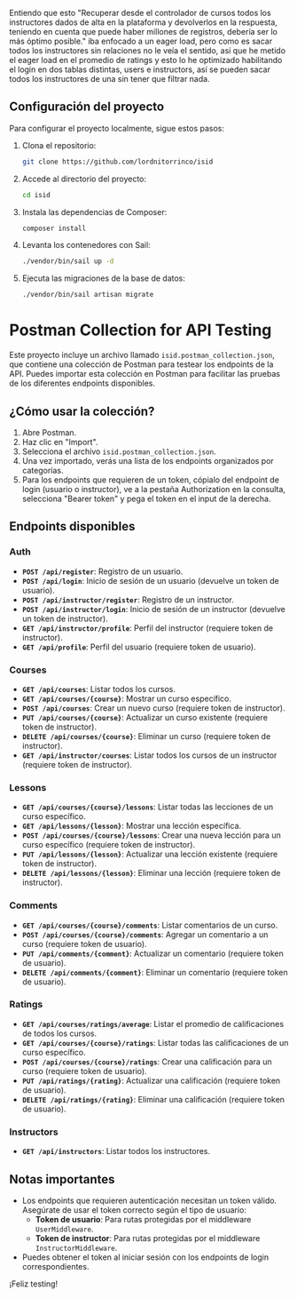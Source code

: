Entiendo que esto "Recuperar desde el controlador de cursos todos los instructores dados de alta en la plataforma y devolverlos en la respuesta, teniendo en cuenta que puede haber millones de registros, debería ser lo más óptimo posible." iba enfocado a un eager load, pero como es sacar todos los instructores sin relaciones no le veía el sentido, así que he metido el eager load en el promedio de ratings y esto lo he optimizado habilitando el login en dos tablas distintas, users e instructors, así se pueden sacar todos los instructores de una sin tener que filtrar nada.

## Configuración del proyecto
Para configurar el proyecto localmente, sigue estos pasos:

1. Clona el repositorio:
   ```bash
   git clone https://github.com/lordnitorrinco/isid
   ```

2. Accede al directorio del proyecto:
   ```bash
   cd isid
   ```

3. Instala las dependencias de Composer:
   ```bash
   composer install
   ```

4. Levanta los contenedores con Sail:
   ```bash
   ./vendor/bin/sail up -d
   ```

5. Ejecuta las migraciones de la base de datos:
   ```bash
   ./vendor/bin/sail artisan migrate
   ```

# Postman Collection for API Testing

Este proyecto incluye un archivo llamado `isid.postman_collection.json`, que contiene una colección de Postman para testear los endpoints de la API. Puedes importar esta colección en Postman para facilitar las pruebas de los diferentes endpoints disponibles.

## ¿Cómo usar la colección?
1. Abre Postman.
2. Haz clic en "Import".
3. Selecciona el archivo `isid.postman_collection.json`.
4. Una vez importado, verás una lista de los endpoints organizados por categorías.
5. Para los endpoints que requieren de un token, cópialo del endpoint de login (usuario o instructor), ve a la pestaña Authorization en la consulta, selecciona "Bearer token" y pega el token en el input de la derecha.


## Endpoints disponibles

### Auth
- **`POST /api/register`**: Registro de un usuario.
- **`POST /api/login`**: Inicio de sesión de un usuario (devuelve un token de usuario).
- **`POST /api/instructor/register`**: Registro de un instructor.
- **`POST /api/instructor/login`**: Inicio de sesión de un instructor (devuelve un token de instructor).
- **`GET /api/instructor/profile`**: Perfil del instructor (requiere token de instructor).
- **`GET /api/profile`**: Perfil del usuario (requiere token de usuario).

### Courses
- **`GET /api/courses`**: Listar todos los cursos.
- **`GET /api/courses/{course}`**: Mostrar un curso específico.
- **`POST /api/courses`**: Crear un nuevo curso (requiere token de instructor).
- **`PUT /api/courses/{course}`**: Actualizar un curso existente (requiere token de instructor).
- **`DELETE /api/courses/{course}`**: Eliminar un curso (requiere token de instructor).
- **`GET /api/instructor/courses`**: Listar todos los cursos de un instructor (requiere token de instructor).

### Lessons
- **`GET /api/courses/{course}/lessons`**: Listar todas las lecciones de un curso específico.
- **`GET /api/lessons/{lesson}`**: Mostrar una lección específica.
- **`POST /api/courses/{course}/lessons`**: Crear una nueva lección para un curso específico (requiere token de instructor).
- **`PUT /api/lessons/{lesson}`**: Actualizar una lección existente (requiere token de instructor).
- **`DELETE /api/lessons/{lesson}`**: Eliminar una lección (requiere token de instructor).

### Comments
- **`GET /api/courses/{course}/comments`**: Listar comentarios de un curso.
- **`POST /api/courses/{course}/comments`**: Agregar un comentario a un curso (requiere token de usuario).
- **`PUT /api/comments/{comment}`**: Actualizar un comentario (requiere token de usuario).
- **`DELETE /api/comments/{comment}`**: Eliminar un comentario (requiere token de usuario).

### Ratings
- **`GET /api/courses/ratings/average`**: Listar el promedio de calificaciones de todos los cursos.
- **`GET /api/courses/{course}/ratings`**: Listar todas las calificaciones de un curso específico.
- **`POST /api/courses/{course}/ratings`**: Crear una calificación para un curso (requiere token de usuario).
- **`PUT /api/ratings/{rating}`**: Actualizar una calificación (requiere token de usuario).
- **`DELETE /api/ratings/{rating}`**: Eliminar una calificación (requiere token de usuario).

### Instructors
- **`GET /api/instructors`**: Listar todos los instructores.

## Notas importantes
- Los endpoints que requieren autenticación necesitan un token válido. Asegúrate de usar el token correcto según el tipo de usuario:
  - **Token de usuario**: Para rutas protegidas por el middleware `UserMiddleware`.
  - **Token de instructor**: Para rutas protegidas por el middleware `InstructorMiddleware`.
- Puedes obtener el token al iniciar sesión con los endpoints de login correspondientes.

¡Feliz testing!